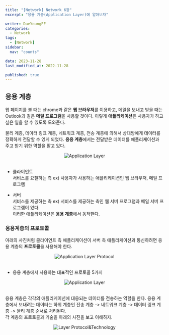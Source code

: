 ```yaml
---
title: "[Network] Network 6장"
excerpt: "응용 계층(Application Layer)에 알아보자"

writer: DaeYoungEE
categories:
  - Network
tags:
  - [Network]
sidebar:
  nav: "counts"

data: 2023-11-28
last_modified_at: 2022-11-28

published: true
---
```


## 응용 계층

웹 페이지를 볼 때는 chrome과 같은 **웹 브라우저**를 이용하고, 메일을 보내고 받을 때는 Outlook과 같은 **메일 프로그램**을 사용할 것이다. 이렇게 **애플리케이션**은 사용자가 하고 싶은 일을 할 수 있도록 도와준다.

물리 계층, 데이터 링크 계층, 네트워크 계층, 전송 계층에 의해서 상대방에게 데이터를 정확하게 전달할 수 있게 되었다. **응응 계층**에서는 전달받은 데이터를 애플리케이션과 주고 받기 위한 역할을 맡고 있다.

<div align="center">
  <img alt="Application Layer" src="https://github.com/DaeYoungee/DaeYoungee.github.io/assets/121485300/da0dc42a-b92d-49d3-820d-0c097bd699e2">   
</div>   
<br>

- 클라이언트  
  서비스를 요철하는 측 ex) 사용자가 사용하는 애플리케이션인 웹 브라우저, 메일 프로그램

- 서버  
  서비스를 제공하는 측 ex) 서비스를 제공하는 측인 웹 서버 프로그램과 메일 서버 프로그램이 있다.  
  이러한 애플리케이션은 **응용 계층**에서 동작한다.

### 응용계층의 프로토콜

아래의 사진처럼 클라이언트 측 애플리케이션이 서버 측 애플리케이션과 통신하려면 응용 계층의 **프로토콜**을 사용해야 한다.

<div align="center">
  <img alt="Application Layer Protocol" src="https://github.com/DaeYoungee/DaeYoungee.github.io/assets/121485300/88edb024-4e6c-4c71-8478-07587e3eb743">   
</div>   
<br>

- 응용 계층에서 사용하는 대표적인 프로토콜 5가지
<div align="center">
  <img alt="Application Layer" src="https://github.com/DaeYoungee/DaeYoungee.github.io/assets/121485300/66c0bbc0-44be-4c67-9e4a-2be9f4243fdf">   
</div>   
<br>

응용 계층은 각각의 애플리케이션에 대응되는 데이터를 전송하는 역할을 한다. 응용 계층에서 보내려는 데이터는 하위 계층인 전송 계층 -> 네트워크 계층 -> 데이터 링크 계층 -> 물리 계층 순서로 처리된다.  
각 계층의 프로토콜과 기술을 아래의 사진을 보고 이해하자.

<div align="center">
  <img alt="Layer Protocol&Technology" src="https://github.com/DaeYoungee/DaeYoungee.github.io/assets/121485300/530d9cd0-3297-4f89-b739-bf50a51b1228">   
</div>   
<br>
